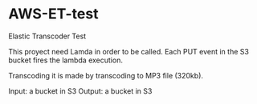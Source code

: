 # AWS-ET-test
Elastic Transcoder Test

This proyect need Lamda in order to be called. Each PUT event in the S3 bucket fires the lambda execution.

Transcoding it is made by transcoding to MP3 file (320kb).

Input: a bucket in S3
Output: a bucket in S3



